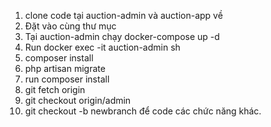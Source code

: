1. clone code tại auction-admin và auction-app về
2. Đặt vào cùng thư mục
3. Tại auction-admin chạy docker-compose up -d  
4. Run docker exec -it auction-admin sh 
5. composer install 
6. php artisan migrate
7. run composer install
8. git fetch origin
9. git checkout origin/admin
10. git checkout -b newbranch để code các chức năng khác.
